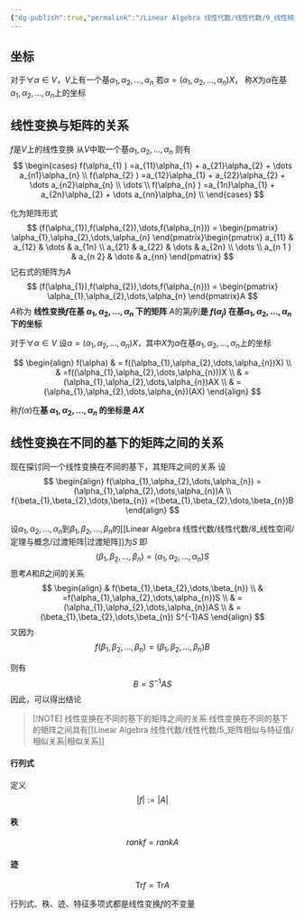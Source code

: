 ```yaml
---
{"dg-publish":true,"permalink":"/Linear Algebra 线性代数/线性代数/9_线性映射/线性变换与矩阵的关系/","tags":["定理","线代"]}
---
```


## 坐标
对于$\forall \alpha \in V$，$V$上有一个基$\alpha_{1},\alpha_{2},\dots,\alpha_{n}$
若$\alpha = (\alpha_{1},\alpha_{2},\dots,\alpha_{n})X$，
称$X$为$\alpha$在基$\alpha_{1},\alpha_{2},\dots,\alpha_{n}$上的坐标

## 线性变换与矩阵的关系

$f$是$V$上的线性变换
从$V$中取一个基$\alpha_{1},\alpha_{2},\dots,\alpha_{n}$
则有
$$
\begin{cases}
f(\alpha_{1} ) =a_{11}\alpha_{1} + a_{21}\alpha_{2} + \dots a_{n1}\alpha_{n} \\
f(\alpha_{2} ) =a_{12}\alpha_{1} + a_{22}\alpha_{2} + \dots a_{n2}\alpha_{n} \\
\dots \\
f(\alpha_{n} ) =a_{1n}\alpha_{1} + a_{2n}\alpha_{2} + \dots a_{nn}\alpha_{n} \\
\end{cases}
$$

化为矩阵形式
$$
(f(\alpha_{1}),f(\alpha_{2}),\dots,f(\alpha_{n})) = \begin{pmatrix}
\alpha_{1},\alpha_{2},\dots,\alpha_{n}
\end{pmatrix}\begin{pmatrix}
a_{11} & a_{12} & \dots & a_{1n} \\
a_{21} & a_{22} & \dots & a_{2n} \\
\dots \\
a_{n 1 } & a_{n 2} & \dots & a_{nn}
\end{pmatrix}
$$
记右式的矩阵为$A$
$$
(f(\alpha_{1}),f(\alpha_{2}),\dots,f(\alpha_{n})) = \begin{pmatrix}
\alpha_{1},\alpha_{2},\dots,\alpha_{n}
\end{pmatrix}A
$$
$A$称为 **线性变换$f$在基 $\alpha_{1},\alpha_{2},\dots,\alpha_{n}$ 下的矩阵**
$A$的第$j$列**是 $f(\alpha_{j})$ 在基$\alpha_{1},\alpha_{2},\dots,\alpha_{n}$下的坐标**


对于$\forall \alpha \in V$
设$\alpha = (\alpha_{1},\alpha_{2},\dots,\alpha_{n})X$，其中$X$为$\alpha$在基$\alpha_{1},\alpha_{2},\dots,\alpha_{n}$上的坐标

$$
\begin{align}
f(\alpha) &  = f((\alpha_{1},\alpha_{2},\dots,\alpha_{n})X) \\
 & =f((\alpha_{1},\alpha_{2},\dots,\alpha_{n}))X \\
 & =(\alpha_{1},\alpha_{2},\dots,\alpha_{n})AX \\
 & =(\alpha_{1},\alpha_{2},\dots,\alpha_{n})(AX)
\end{align}
$$

称$f(\alpha)$在**基 $\alpha_{1},\alpha_{2},\dots,\alpha_{n}$ 的坐标是 $AX$**

## 线性变换在不同的基下的矩阵之间的关系
现在探讨同一个线性变换在不同的基下，其矩阵之间的关系
设
$$
\begin{align}
f(\alpha_{1},\alpha_{2},\dots,\alpha_{n}) = (\alpha_{1},\alpha_{2},\dots,\alpha_{n})A \\
f(\beta_{1},\beta_{2},\dots,\beta_{n}) =(\beta_{1},\beta_{2},\dots,\beta_{n})B
\end{align}
$$

设$\alpha_{1},\alpha_{2},\dots,\alpha_{n}$到$\beta_{1},\beta_{2},\dots,\beta_{n}$的[[Linear Algebra 线性代数/线性代数/8_线性空间/定理与概念/过渡矩阵\|过渡矩阵]]为$S$
即
$$
(\beta_{1},\beta_{2},\dots,\beta_{n}) = (\alpha_{1},\alpha_{2},\dots,\alpha_{n})S
$$
思考$A$和$B$之间的关系
$$
\begin{align}
 & f(\beta_{1},\beta_{2},\dots,\beta_{n})  \\
 & =f(\alpha_{1},\alpha_{2},\dots,\alpha_{n})S \\
 & = (\alpha_{1},\alpha_{2},\dots,\alpha_{n})AS \\
 & = (\beta_{1},\beta_{2},\dots,\beta_{n}) S^{-1}AS
\end{align}
$$
又因为
$$
f(\beta_{1},\beta_{2},\dots,\beta_{n}) =(\beta_{1},\beta_{2},\dots,\beta_{n})B
$$

则有
$$
B = S^{-1}AS
$$
因此，可以得出结论

> [!NOTE] 线性变换在不同的基下的矩阵之间的关系
> 线性变换在不同的基下的矩阵之间具有[[Linear Algebra 线性代数/线性代数/5_矩阵相似与特征值/相似关系\|相似关系]]


#### 行列式
定义
$$
|f| := |A|
$$

#### 秩
$$
rankf = rankA
$$
#### 迹

$$
\mathrm{Tr}f = \mathrm{Tr} A
$$

行列式、秩、迹、特征多项式都是线性变换$f$的不变量
